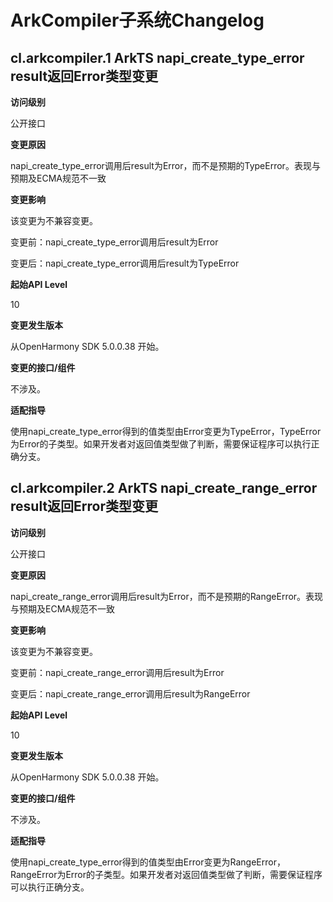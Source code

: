 # ArkCompiler子系统Changelog

## cl.arkcompiler.1 ArkTS napi_create_type_error result返回Error类型变更

**访问级别**

公开接口

**变更原因**

napi_create_type_error调用后result为Error，而不是预期的TypeError。表现与预期及ECMA规范不一致

**变更影响**

该变更为不兼容变更。


变更前：napi_create_type_error调用后result为Error

变更后：napi_create_type_error调用后result为TypeError


**起始API Level**

10

**变更发生版本**

从OpenHarmony SDK 5.0.0.38 开始。

**变更的接口/组件**

不涉及。

**适配指导**

使用napi_create_type_error得到的值类型由Error变更为TypeError，TypeError为Error的子类型。如果开发者对返回值类型做了判断，需要保证程序可以执行正确分支。

## cl.arkcompiler.2 ArkTS napi_create_range_error result返回Error类型变更

**访问级别**

公开接口

**变更原因**

napi_create_range_error调用后result为Error，而不是预期的RangeError。表现与预期及ECMA规范不一致

**变更影响**

该变更为不兼容变更。


变更前：napi_create_range_error调用后result为Error

变更后：napi_create_range_error调用后result为RangeError


**起始API Level**

10

**变更发生版本**

从OpenHarmony SDK 5.0.0.38 开始。

**变更的接口/组件**

不涉及。

**适配指导**

使用napi_create_type_error得到的值类型由Error变更为RangeError，RangeError为Error的子类型。如果开发者对返回值类型做了判断，需要保证程序可以执行正确分支。
